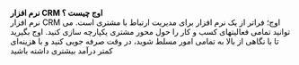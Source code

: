 <p><span style="color:rgb(0,0,0);"><strong>نرم افزار CRM اوج چیست ؟&nbsp;</strong></span><br><span style="color:rgb(0,0,0);">نرم افزار CRM اوج؛ فراتر از یک نرم افزار برای مدیریت ارتباط با مشتری است. می توانید تمامی فعالیتهای کسب و کار را حول محور مشتری یکپارچه سازی کنید. اوج بگیرید تا با نگاهی از بالا به تمامی امور مسلط شوید، در وقت صرفه جویی کنید و با هزینه‌ای کمتر درآمد بیشتری داشته باشید</span></p>